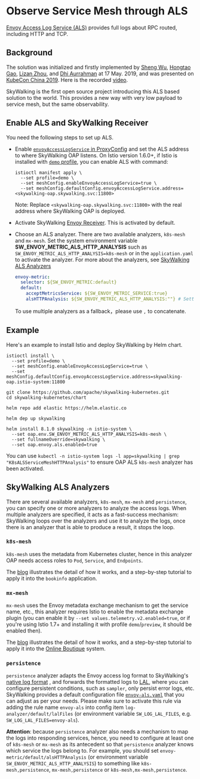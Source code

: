 # Observe Service Mesh through ALS

[Envoy Access Log Service (ALS)](https://www.envoyproxy.io/docs/envoy/latest/api-v2/service/accesslog/v2/als.proto) provides
full logs about RPC routed, including HTTP and TCP.

## Background

The solution was initialized and firstly implemented by [Sheng Wu](https://github.com/wu-sheng), [Hongtao Gao](https://github.com/hanahmily), [Lizan Zhou](https://github.com/lizan), 
and [Dhi Aurrahman](https://github.com/dio) at 17 May. 2019, and was presented on [KubeCon China 2019](https://kccncosschn19eng.sched.com/event/NroB/observability-in-service-mesh-powered-by-envoy-and-apache-skywalking-sheng-wu-lizan-zhou-tetrate).
Here is the recorded [video](https://www.youtube.com/watch?v=tERm39ju9ew).

SkyWalking is the first open source project introducing this ALS based solution to the world. This provides a new way with very low payload to service mesh, but the same observability.

## Enable ALS and SkyWalking Receiver

You need the following steps to set up ALS.

- Enable [`envoyAccessLogService` in ProxyConfig](https://istio.io/docs/reference/config/istio.mesh.v1alpha1/#ProxyConfig) and set the ALS address to where SkyWalking OAP listens.
On Istio version 1.6.0+, if Istio is installed with [`demo` profile](https://istio.io/latest/docs/setup/additional-setup/config-profiles/), you can enable ALS with command:

   ```shell
   istioctl manifest apply \
     --set profile=demo \
     --set meshConfig.enableEnvoyAccessLogService=true \
     --set meshConfig.defaultConfig.envoyAccessLogService.address=<skywalking-oap.skywalking.svc:11800>
   ```

   Note: Replace `<skywalking-oap.skywalking.svc:11800>` with the real address where SkyWalking OAP is deployed.
    
- Activate SkyWalking [Envoy Receiver](../backend/backend-receivers.md). This is activated by default. 

- Choose an ALS analyzer. There are two available analyzers, `k8s-mesh` and `mx-mesh`.
  Set the system environment variable **SW_ENVOY_METRIC_ALS_HTTP_ANALYSIS** such as `SW_ENVOY_METRIC_ALS_HTTP_ANALYSIS=k8s-mesh`
  or in the `application.yaml` to activate the analyzer. For more about the analyzers, see [SkyWalking ALS Analyzers](#skywalking-als-analyzers)

   ```yaml
   envoy-metric:
     selector: ${SW_ENVOY_METRIC:default}
     default:
       acceptMetricsService: ${SW_ENVOY_METRIC_SERVICE:true}
       alsHTTPAnalysis: ${SW_ENVOY_METRIC_ALS_HTTP_ANALYSIS:""} # Setting the system env variable would override this. 
   ```

   To use multiple analyzers as a fallback，please use `,` to concatenate.

## Example

Here's an example to install Istio and deploy SkyWalking by Helm chart.

```shell
istioctl install \
  --set profile=demo \
  --set meshConfig.enableEnvoyAccessLogService=true \
  --set meshConfig.defaultConfig.envoyAccessLogService.address=skywalking-oap.istio-system:11800

git clone https://github.com/apache/skywalking-kubernetes.git
cd skywalking-kubernetes/chart

helm repo add elastic https://helm.elastic.co

helm dep up skywalking

helm install 8.1.0 skywalking -n istio-system \
  --set oap.env.SW_ENVOY_METRIC_ALS_HTTP_ANALYSIS=k8s-mesh \
  --set fullnameOverride=skywalking \
  --set oap.envoy.als.enabled=true
```

You can use `kubectl -n istio-system logs -l app=skywalking | grep "K8sALSServiceMeshHTTPAnalysis"` to ensure OAP ALS `k8s-mesh` analyzer has been activated.

## SkyWalking ALS Analyzers

There are several available analyzers, `k8s-mesh`, `mx-mesh` and `persistence`, you can specify one or more
analyzers to analyze the access logs. When multiple analyzers are specified, it acts as a fast-success mechanism:
SkyWalking loops over the analyzers and use it to analyze the logs, once there is an analyzer that is able to produce a
result, it stops the loop.

### `k8s-mesh`

`k8s-mesh` uses the metadata from Kubernetes cluster, hence in this analyzer OAP needs access roles to `Pod`, `Service`, and `Endpoints`.

The [blog](https://skywalking.apache.org/blog/2020-12-03-obs-service-mesh-with-sw-and-als/) illustrates the detail of how it works, and a step-by-step tutorial to apply it into the `bookinfo` application.

### `mx-mesh`

`mx-mesh` uses the Envoy metadata exchange mechanism to get the service name, etc.,
this analyzer requires Istio to enable the metadata exchange plugin (you can enable it by `--set values.telemetry.v2.enabled=true`,
or if you're using Istio 1.7+ and installing it with profile `demo`/`preview`, it should be enabled then).

The [blog](https://skywalking.apache.org/blog/obs-service-mesh-vm-with-sw-and-als/) illustrates the detail of how it works, and a step-by-step tutorial to apply it into the [Online Boutique](https://github.com/GoogleCloudPlatform/microservices-demo) system.

### `persistence`

`persistence` analyzer adapts the Envoy access log format to
SkyWalking's [native log format](https://github.com/apache/skywalking-data-collect-protocol/blob/master/logging/Logging.proto)
, and forwards the formatted logs to [LAL](../../concepts-and-designs/lal.md), where you can configure persistent
conditions, such as `sampler`, only persist error logs, etc. SkyWalking provides a default configuration
file [`envoy-als.yaml`](../../../../oap-server/server-bootstrap/src/main/resources/lal/envoy-als.yaml) that you can
adjust as per your needs. Please make sure to activate this rule via adding the rule name `envoy-als`
into config item `log-analyzer/default/lalFiles` (or environment variable `SW_LOG_LAL_FILES`,
e.g. `SW_LOG_LAL_FILES=envoy-als`).

**Attention**: because `persistence` analyzer also needs a mechanism to map the logs into responding services, hence,
you need to configure at least one of `k8s-mesh` or `mx-mesh` as its antecedent so that `persistence` analyzer knows
which service the logs belong to. For example, you should set `envoy-metric/default/alsHTTPAnalysis` (or environment
variable `SW_ENVOY_METRIC_ALS_HTTP_ANALYSIS`) to something like `k8s-mesh,persistence`, `mx-mesh,persistence`
or `k8s-mesh,mx-mesh,persistence`.
